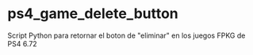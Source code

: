 # ps4_game_delete_button

Script Python para retornar el boton de "eliminar" en los juegos FPKG de PS4 6.72
